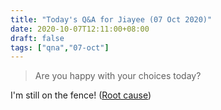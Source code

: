 ```yaml
---
title: "Today's Q&A for Jiayee (07 Oct 2020)"
date: 2020-10-07T12:11:00+08:00
draft: false
tags: ["qna","07-oct"]
---
```

> Are you happy with your choices today?

I'm still on the fence! ([Root cause](/2020/10/multi-step-forms))
